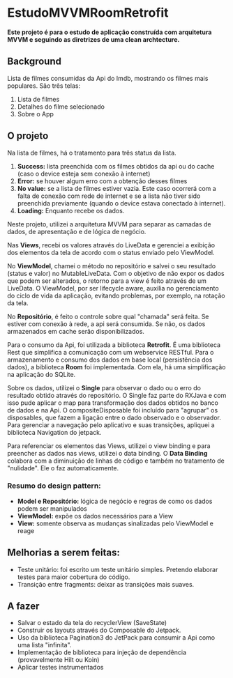 # EstudoMVVMRoomRetrofit

**Este projeto é para o estudo de aplicação construída com arquitetura MVVM e 
seguindo as diretrizes de uma clean archtecture.**

## Background
Lista de filmes consumidas da Api do Imdb, mostrando os filmes mais populares.
São três telas:
1. Lista de filmes
2. Detalhes do filme selecionado 
3. Sobre o App

## O projeto

Na lista de filmes, há o tratamento para três status da lista.
1. **Success:** lista preenchida com os filmes obtidos da api ou do cache (caso o device esteja sem 
   conexão à internet)
2. **Error:** se houver algum erro com a obtenção desses filmes
3. **No value:** se a lista de filmes estiver vazia. Este caso ocorrerá com a falta de conexão 
com rede de internet e se a lista não tiver sido preenchida previamente (quando o device estava 
   conectado à internet).
4. **Loading:** Enquanto recebe os dados.
   

Neste projeto, utilizei a arquitetura MVVM para separar as camadas de dados, de apresentação e 
de lógica de negócio. 

Nas **Views**, recebi os valores através do LiveData e gerenciei a exibição dos elementos da tela de 
acordo com o status enviado pelo ViewModel. 

No **ViewModel**, chamei o método no repositório e salvei o seu resultado (status e valor) no MutableLiveData.
Com o objetivo de não expor os dados que podem ser alterados, o retorno para a view é feito através de um LiveData. O ViewModel, por ser lifecycle aware, auxilia no gerenciamento do ciclo de vida da aplicação, evitando problemas, por exemplo, na rotação da tela.

No **Repositório**, é feito o controle sobre qual "chamada" será feita. Se estiver com conexão à rede, a
api será consumida.
Se não, os dados armazenados em cache serão disponibilizados. 

Para o consumo da Api, foi utilizada a biblioteca **Retrofit**. É uma biblioteca Rest que simplifica a comunicação com um webservice RESTful.
Para o armazenamento e consumo dos dados em base local (persistência dos dados), a biblioteca **Room** foi implementada. Com ela, há uma simplificação na aplicação do SQLite.

Sobre os dados, utilizei o **Single** para observar o dado ou o erro do resultado obtido através do repositório.
O Single faz parte do RXJava e com isso pude aplicar o map para transformação dos dados obtidos no banco de dados e na Api.
O compositeDisposable foi incluído para "agrupar" os disposables, que fazem a ligação entre o dado observado e o observador.
Para gerenciar a navegação pelo aplicativo e suas transições, apliquei a biblioteca Navigation do jetpack. 

Para referenciar os elementos das Views, utilizei o view binding e para preencher as dados nas views, utilizei o data binding.
O **Data Binding** colabora com a diminuição de linhas de código e também no tratamento de "nulidade". Ele o faz automaticamente.

### Resumo do design pattern:
- **Model e Repositório:** lógica de negócio e regras de como os dados podem ser manipulados
- **ViewModel:** expõe os dados necessários para a View
- **View:** somente observa as mudanças sinalizadas pelo ViewModel e reage

## Melhorias a serem feitas:
- Teste unitário: foi escrito um teste unitário simples. Pretendo elaborar testes para maior cobertura do código.
- Transição entre fragments: deixar as transições mais suaves.

## A fazer
- Salvar o estado da tela do recyclerView (SaveState)
- Construir os layouts através do Composable do Jetpack.
- Uso da biblioteca Pagination3 do JetPack para consumir a Api como uma lista "infinita".
- Implementação de biblioteca para injeção de dependência (provavelmente Hilt ou Koin)
- Aplicar testes instrumentados
